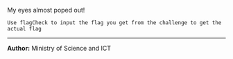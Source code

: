 My eyes almost poped out!

`Use flagCheck to input the flag you get from the challenge to get the actual flag`

---
**Author:** Ministry of Science and ICT